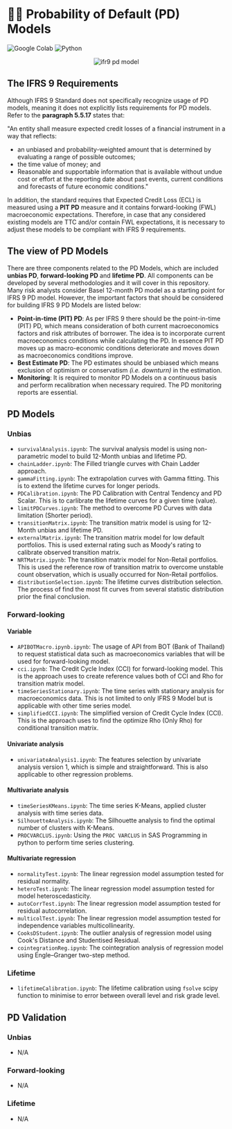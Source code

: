 # ✍🏻 Probability of Default (PD) Models

![Google Colab](https://img.shields.io/badge/Editor-Google%20Colab-brightgreen)
![Python](https://img.shields.io/badge/Code-Python-blue)

<p align="center">
  <img src="https://www.debt.org/wp-content/uploads/2012/07/Default-on-Loans.jpg" alt="ifr9 pd model"/>
</p>

## The IFRS 9 Requirements
Although IFRS 9 Standard does not specifically recognize usage of PD models, meaning it does not explicitly lists requirements for PD models. Refer to the **paragraph 5.5.17** states that:

"An entity shall measure expected credit losses of a financial instrument in a way that reflects:
- an unbiased and probability-weighted amount that is determined by evaluating a range of possible outcomes;
- the time value of money; and
- Reasonable and supportable information that is available without undue cost or effort at the reporting date about past events, current conditions and forecasts of future economic conditions."

In addition, the standard requires that Expected Credit Loss (ECL) is measured using a **PIT PD** measure and it contains forward-looking (FWL) macroeconomic expectations. Therefore, in case that any considered existing models are TTC and/or contain FWL expectations, it is necessary to adjust these models to be compliant with IFRS 9 requirements.

## The view of PD Models
There are three components related to the PD Models, which are included **unbias PD**, **forward-looking PD** and **lifetime PD**. All components can be developed by several methodologies and it will cover in this repository. Many risk analysts consider Basel 12-month PD model as a starting point for IFRS 9 PD model. However, the important factors that should be considered for building IFRS 9 PD Models are listed below:

* **Point-in-time (PIT) PD**: As per IFRS 9 there should be the point-in-time (PIT) PD, which means consideration of both current macroeconomics factors and risk attributes of borrower. The idea is to incorporate current macroeconomics conditions while calculating the PD. In essence PIT PD moves up as macro-economic conditions deteriorate and moves down as macroeconomics conditions improve.
* **Best Estimate PD**: The PD estimates should be unbiased which means exclusion of optimism or conservatism _(i.e. downturn)_ in the estimation.
* **Monitoring**: It is required to monitor PD Models on a continuous basis and perform recalibration when necessary required. The PD monitoring reports are essential.

## PD Models
### Unbias
* `survivalAnalysis.ipynb`: The survival analysis model is using non-parametric model to build 12-Month unbias and lifetime PD.
* `chainLadder.ipynb`: The Filled triangle curves with Chain Ladder approach.
* `gammaFitting.ipynb`: The extrapolation curves with Gamma fitting. This is to extend the lifetime curves for longer periods.
* `PDCalibration.ipynb`: The PD Calibration with Central Tendency and PD Scalar. This is to carlibrate the lifetime curves for a given time (value).
* `limitPDCurves.ipynb`: The method to overcome PD Curves with data limitation (Shorter period).
* `transitionMatrix.ipynb`: The transition matrix model is using for 12-Month unbias and lifetime PD.
* `externalMatrix.ipynb`: The transition matrix model for low default portfolios. This is used external rating such as Moody's rating to calibrate observed transition matrix.
* `NRTMatrix.ipynb`: The transition matrix model for Non-Retail portfolios. This is used the reference row of transition matrix to overcome unstable count observation, which is usually occurred for Non-Retail portfolios.
* `distributionSelection.ipynb`: The lifetime curves distribution selection. The process of find the most fit curves from several statistic distribution prior the final conclusion.

### Forward-looking
#### Variable
* `APIBOTMacro.ipynb.ipynb`: The usage of API from BOT (Bank of Thailand) to request statistical data such as macroeconomics variables that will be used for forward-looking model.
* `cci.ipynb`: The Credit Cycle Index (CCI) for forward-looking model. This is the approach uses to create reference values both of CCI and Rho for transition matrix model.
* `timeSeriesStationary.ipynb`: The time series with stationary analysis for macroeconomics data. This is not limited to only IFRS 9 Model but is applicable with other time series model.
* `simplifiedCCI.ipynb`: The simplified version of Credit Cycle Index (CCI). This is the approach uses to find the optimize Rho (Only Rho) for conditional transition matrix. 
#### Univariate analysis
* `univariateAnalysis1.ipynb`: The features selection by univariate analysis version 1, which is simple and straightforward. This is also applicable to other regression problems.
#### Multivariate analysis
* `timeSeriesKMeans.ipynb`: The time series K-Means, applied cluster analysis with time series data.
* `SilhouetteAnalysis.ipynb`: The Silhouette analysis to find the optimal number of clusters with K-Means.
* `PROCVARCLUS.ipynb`: Using the `PROC VARCLUS` in SAS Programming in python to perform time series clustering. 
#### Multivariate regression
* `normalityTest.ipynb`: The linear regression model assumption tested for residual normality.
* `heteroTest.ipynb`: The linear regression model assumption tested for model heteroscedasticity.
* `autoCorrTest.ipynb`: The linear regression model assumption tested for residual autocorrelation.
* `multicolTest.ipynb`: The linear regression model assumption tested for independence variables multicollinearity.
* `CooksDStudent.ipynb`: The outlier analysis of regression model using Cook's Distance and Studentised Residual.
* `cointegrationReg.ipynb`: The cointegration analysis of regression model using Engle–Granger two-step method.
### Lifetime
* `lifetimeCalibration.ipynb`: The lifetime calibration using `fsolve` scipy function to minimise to error between overall level and risk grade level.

## PD Validation
### Unbias
* N/A

### Forward-looking
* N/A

### Lifetime
* N/A
